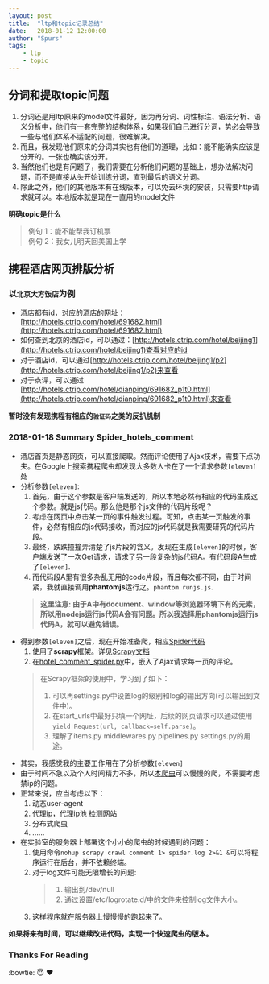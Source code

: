```yaml
---
layout:	post 
title:	"ltp和topic记录总结" 
date:	2018-01-12 12:00:00 
author:	"Spurs" 
tags:
    - ltp
    - topic
---
```



## 分词和提取topic问题
1. 分词还是用ltp原来的model文件最好，因为再分词、词性标注、语法分析、语义分析中，他们有一套完整的结构体系，如果我们自己进行分词，势必会导致一些与他们体系不适配的问题，很难解决。
2. 而且，我发现他们原来的分词其实也有他们的道理，比如：能不能确实应该是分开的。一张也确实该分开。
3. 当然他们也是有问题了，我们需要在分析他们问题的基础上，想办法解决问题，而不是直接从头开始训练分词，直到最后的语义分词。
4. 除此之外，他们的其他版本有在线版本，可以免去环境的安装，只需要http请求就可以。本地版本就是现在一直用的model文件

**明确topic是什么**
> 例句 1：能不能帮我订机票 <br>
> 例句 2：我女儿明天回美国上学 <br>

## 携程酒店网页排版分析
### 以`北京大方饭店`为例
- 酒店都有id，对应的酒店的网址：[http://hotels.ctrip.com/hotel/691682.html](http://hotels.ctrip.com/hotel/691682.html)
- 如何查到北京的酒店id，可以通过：[http://hotels.ctrip.com/hotel/beijing1](http://hotels.ctrip.com/hotel/beijing1)查看对应的id
- 对于酒店id，可以通过[http://hotels.ctrip.com/hotel/beijing1/p2](http://hotels.ctrip.com/hotel/beijing1/p2)来查看
- 对于点评，可以通过[http://hotels.ctrip.com/hotel/dianping/691682_p1t0.html](http://hotels.ctrip.com/hotel/dianping/691682_p1t0.html)来查看<br>

**暂时没有发现携程有相应的`验证码`之类的反扒机制**

### 2018-01-18 Summary Spider_hotels_comment
- 酒店首页是静态网页，可以直接爬取。然而评论使用了Ajax技术，需要下点功夫。在Google上搜索携程爬虫却发现大多数人卡在了一个请求参数`[eleven]`处
- 分析参数`[eleven]`: 
	1. 首先，由于这个参数是客户端发送的，所以本地必然有相应的代码生成这个参数。就是js代码。那么他是那个js文件的代码片段呢？
	2. 考虑在网页中点击某一页的事件触发过程。可知，点击某一页触发的事件，必然有相应的js代码接收，而对应的js代码就是我需要研究的代码片段。
	3. 最终，跌跌撞撞弄清楚了js片段的含义。发现在生成`[eleven]`的时候，客户端发送了一次Get请求，请求了另一段复杂的js代码A。有代码段A生成了`[eleven]`. 
	4. 而代码段A里有很多杂乱无用的code片段，而且每次都不同，由于时间紧，我就直接调用**phantomjs**运行之。```phantom runjs.js```. 
	> **这里注意: 由于A中有document、window等浏览器环境下有的元素，所以用nodejs运行js代码A会有问题。所以我选择用phantomjs运行js代码A，就可以避免错误。**
- 得到参数`[eleven]`之后，现在开始准备爬，相应[Spider代码](https://github.com/wangjiping55555/Scrapy-hotels.ctrip.com)
	1. 使用了**scrapy**框架。详见[Scrapy文档](https://scrapy.org/)
    2. 在[hotel_comment_spider.py](https://github.com/wangjiping55555/Scrapy-hotels.ctrip.com/blob/master/Spider_ctrip/spiders/hotel_comment_spider.py)中，嵌入了Ajax请求每一页的评论。
    > 在Scrapy框架的使用中，学习到了如下：
    > 1. 可以再settings.py中设置log的级别和log的输出方向(可以输出到文件中)。
    > 2. 在start_urls中最好只填一个网址，后续的网页请求可以通过使用 `yield Request(url, callback=self.parse)`。
    > 3. 理解了items.py middlewares.py pipelines.py settings.py的用途。
- 其实，我感觉我的主要工作用在了分析参数`[eleven]`
- 由于时间不急以及个人时间精力不多，所以[本爬虫](https://github.com/wangjiping55555/Scrapy-hotels.ctrip.com)可以慢慢的爬，不需要考虑禁ip的问题。
- 正常来说，应当考虑以下：
	1. 动态user-agent
	2. 代理ip，代理ip池 [检测网站](http://icanhazip.com/)
	3. 分布式爬虫
	4. ......
- 在实验室的服务器上部署这个小小的爬虫的时候遇到的问题：
	1. 使用命令`nohup scrapy crawl comment 1> spider.log 2>&1 &`可以将程序运行在后台，并不依赖终端。
	2. 对于log文件可能无限增长的问题:
		> 1. 输出到/dev/null
		> 2. 通过设置/etc/logrotate.d/中的文件来控制log文件大小。
	3. 这样程序就在服务器上慢慢慢的跑起来了。

**如果将来有时间，可以继续改进代码，实现一个快速爬虫的版本。**

### Thanks For Reading 
 :bowtie: :innocent: :heart: 

 

















